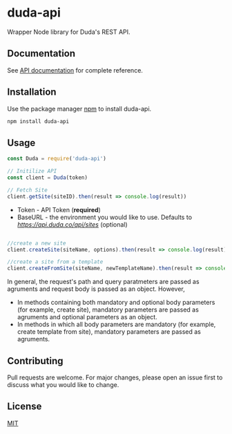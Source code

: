 # duda-api

Wrapper Node library for Duda's REST API.

## Documentation

See [API documentation](https://developer.duda.co/reference) for complete reference.

## Installation

Use the package manager [npm](https://npmjs.com) to install duda-api.

```bash
npm install duda-api
```

## Usage


```javascript
const Duda = require('duda-api')

// Initilize API
const client = Duda(token) 

// Fetch Site
client.getSite(siteID).then(result => console.log(result))
```

- Token - API Token (**required**)
- BaseURL - the environment you would like to use. Defaults to *https://api.duda.co/api/sites* (optional)

```javascript

//create a new site
client.createSite(siteName, options).then(result => console.log(result))

//create a site from a template
client.createFromSite(siteName, newTemplateName).then(result => console.log(result))
```

In general, the request's path and query paratmeters are passed as agruments and request body is passed as an object. However, 
- In methods containing both mandatory and optional body parameters (for example, create site), mandatory parameters are passed as agruments and optional parameters as an object.
- In methods in which all body parameters are mandatory (for example, create template from site), mandatory parameters are passed as agruments.


## Contributing
Pull requests are welcome. For major changes, please open an issue first to discuss what you would like to change.

## License

[MIT](https://choosealicense.com/licenses/mit/)
